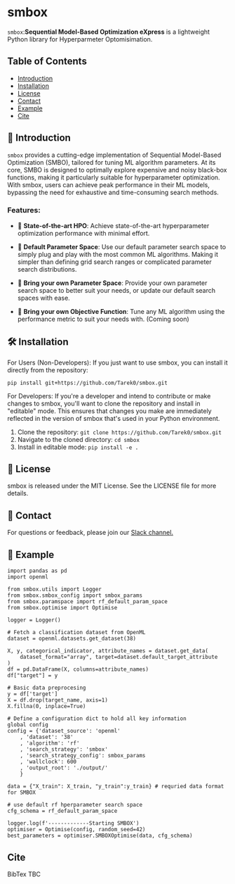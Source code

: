 # smbox

`smbox`:**Sequential Model-Based Optimization eXpress** is a lightweight Python library for Hyperparmeter Optomisimation.

## Table of Contents

- [Introduction](#Introduction)
- [Installation](#Installation)
- [License](#License)
- [Contact](#Contact)
- [Example](#Example)
- [Cite](#Cite)

## 📖 Introduction
`smbox` provides a cutting-edge implementation of Sequential Model-Based Optimization (SMBO), tailored for tuning ML algorithm parameters. At its core, SMBO is designed to optimally explore expensive and noisy black-box functions, making it particularly suitable for hyperparameter optimization. With smbox, users can achieve peak performance in their ML models, bypassing the need for exhaustive and time-consuming search methods.

### Features:
- 🚂 **State-of-the-art HPO**: Achieve state-of-the-art hyperparameter optimization performance with minimal effort.


- 🎯 **Default Parameter Space**: Use our default parameter search space to simply plug and play with the most common ML algorithms.
Making it simpler than defining grid search ranges or complicated parameter search distributions.


- 🤖️ **Bring your own Parameter Space**: Provide your own parameter search space to better suit your needs, or update our default search spaces with ease.


- 🤖️ **Bring your own Objective Function**: Tune any ML algorithm using the performance metric to suit your needs with. (Coming soon)

## 🛠 Installation
For Users (Non-Developers):
If you just want to use smbox, you can install it directly from the repository:
```
pip install git+https://github.com/Tarek0/smbox.git
```
For Developers:
If you're a developer and intend to contribute or make changes to smbox, you'll want to clone the repository and install in "editable" mode. This ensures that changes you make are immediately reflected in the version of smbox that's used in your Python environment.

1. Clone the repository:
```git clone https://github.com/Tarek0/smbox.git```
2. Navigate to the cloned directory:
```cd smbox```
3. Install in editable mode:
```pip install -e . ```


## 📄 License
smbox is released under the MIT License. See the LICENSE file for more details.

## 📮 Contact
For questions or feedback, please join our [Slack channel.](https://join.slack.com/t/slack-4aw5037/shared_invite/zt-22maoikro-_v_cxHvh7L_nMo7oqPvIvg)

## 🚀 Example
```
import pandas as pd
import openml

from smbox.utils import Logger
from smbox.smbox_config import smbox_params
from smbox.paramspace import rf_default_param_space
from smbox.optimise import Optimise

logger = Logger()

# Fetch a classification dataset from OpenML
dataset = openml.datasets.get_dataset(38)

X, y, categorical_indicator, attribute_names = dataset.get_data(
    dataset_format="array", target=dataset.default_target_attribute
)
df = pd.DataFrame(X, columns=attribute_names)
df["target"] = y

# Basic data preprocesing 
y = df['target']
X = df.drop(target_name, axis=1)
X.fillna(0, inplace=True)

# Define a configuration dict to hold all key information
global config
config = {'dataset_source': 'openml'
    , 'dataset': '38'
    , 'algorithm': 'rf'
    , 'search_strategy': 'smbox'
    , 'search_strategy_config': smbox_params
    , 'wallclock': 600
    , 'output_root': './output/'
    }

data = {"X_train": X_train, "y_train":y_train} # requried data format for SMBOX

# use default rf hperparameter search space
cfg_schema = rf_default_param_space

logger.log(f'-------------Starting SMBOX')
optimiser = Optimise(config, random_seed=42)
best_parameters = optimiser.SMBOXOptimise(data, cfg_schema)
```
## Cite
BibTex
TBC
